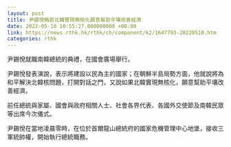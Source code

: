```yaml
---
layout: post
title: 尹錫悅稱若北韓實現無核化願意幫助平壤改善經濟
date: 2022-05-10 10:55:27.000000000 +08:00
link: https://news.rthk.hk/rthk/ch/component/k2/1647793-20220510.htm
categories: rthk
---
```


尹錫悅就職南韓總統的典禮，在國會廣場舉行。

尹錫悅發表演說，表示將建設以民為主的國家；在朝鮮半島局勢方面，他就說將為和平解決北韓核問題，打開對話之門，又說如果北韓實現無核化，願意幫助平壤改善經濟。

前任總統與家屬、國會與政府相關人士、社會各界代表、各國外交使節及南韓民眾等出席今次儀式。

尹錫悅在當地凌晨零時，在位於首爾龍山總統府的國家危機管理中心地堡，接收三軍統帥權，開始執行總統職務。

